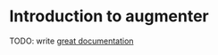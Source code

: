 # Introduction to augmenter

TODO: write [great documentation](http://jacobian.org/writing/what-to-write/)
